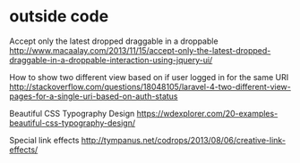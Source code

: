 # outside code
Accept only the latest dropped draggable in a droppable
http://www.macaalay.com/2013/11/15/accept-only-the-latest-dropped-draggable-in-a-droppable-interaction-using-jquery-ui/

How to show two different view  based on if user logged in for the same URI
http://stackoverflow.com/questions/18048105/laravel-4-two-different-view-pages-for-a-single-uri-based-on-auth-status

Beautiful CSS Typography Design
https://wdexplorer.com/20-examples-beautiful-css-typography-design/

Special link effects
http://tympanus.net/codrops/2013/08/06/creative-link-effects/
